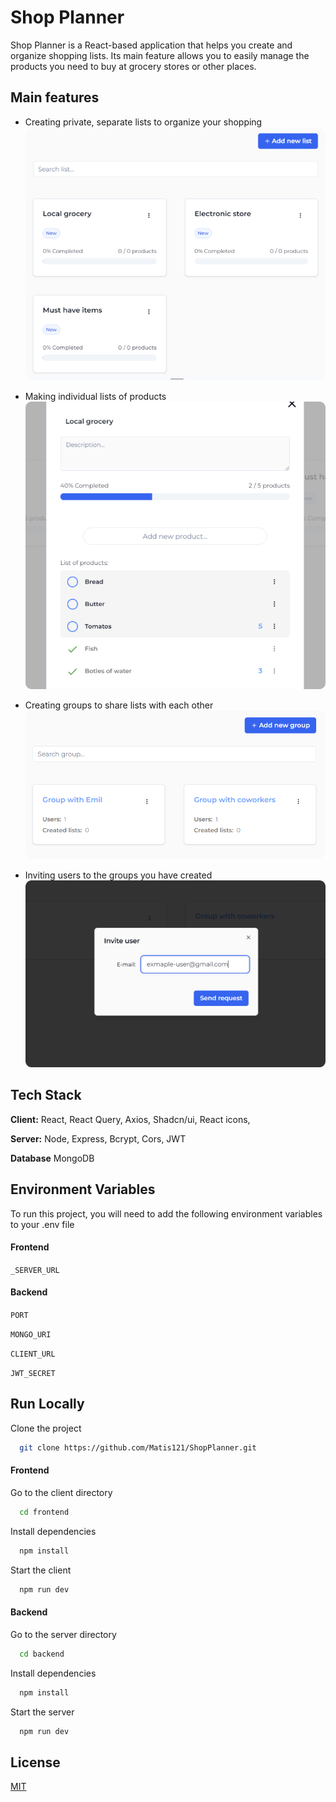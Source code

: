
# Shop Planner

Shop Planner is a React-based application that helps you create and organize shopping lists. Its main feature allows you to easily manage the products you need to buy at grocery stores or other places.



## Main features

- Creating private, separate lists to organize your shopping
![App Screenshot](https://raw.githubusercontent.com/Matis121/ShopPlanner/master/readme-images/list-cards.png)

- Making individual lists of products
![App Screenshot](https://raw.githubusercontent.com/Matis121/ShopPlanner/master/readme-images/lists-of-products.png)

- Creating groups to share lists with each other
![App Screenshot](https://raw.githubusercontent.com/Matis121/ShopPlanner/master/readme-images/group-cards.png)

- Inviting users to the groups you have created
![App Screenshot](https://raw.githubusercontent.com/Matis121/ShopPlanner/master/readme-images/invite-user.png)



## Tech Stack

**Client:** React, React Query, Axios, Shadcn/ui, React icons,

**Server:** Node, Express, Bcrypt, Cors, JWT

**Database** MongoDB


## Environment Variables

To run this project, you will need to add the following environment variables to your .env file

#### Frontend

`_SERVER_URL`

#### Backend

`PORT`

`MONGO_URI`

`CLIENT_URL`

`JWT_SECRET`


## Run Locally

Clone the project

```bash
  git clone https://github.com/Matis121/ShopPlanner.git
```

#### Frontend

Go to the client directory

```bash
  cd frontend
```

Install dependencies

```bash
  npm install
```

Start the client

```bash
  npm run dev
```

#### Backend

Go to the server directory

```bash
  cd backend
```

Install dependencies

```bash
  npm install
```

Start the server

```bash
  npm run dev
```
## License

[MIT](https://choosealicense.com/licenses/mit/)

